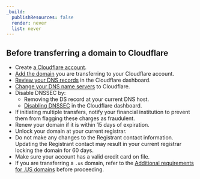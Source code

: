 ```yaml
---
_build:
  publishResources: false
  render: never
  list: never
---
```


## Before transferring a domain to Cloudflare

* Create [a Cloudflare account](/fundamentals/account-and-billing/account-setup/create-account/).
* [Add the domain](/fundamentals/get-started/setup/add-site/) you are transferring to your Cloudflare account.
* [Review your DNS records](/dns/zone-setups/full-setup/setup/#review-dns-records-in-cloudflare) in the Cloudflare dashboard.
* [Change your DNS name servers](/dns/zone-setups/full-setup/) to Cloudflare.
* Disable DNSSEC by:
  * Removing the DS record at your current DNS host.
  * [Disabling DNSSEC](/registrar/account-options/enable-dnssec/) in the Cloudflare dashboard.
* If initiating multiple transfers, notify your financial institution to prevent them from flagging these charges as fraudulent.
* Renew your domain if it is within 15 days of expiration.
* Unlock your domain at your current registrar.
* Do not make any changes to the Registrant contact information. Updating the Registrant contact may result in your current registrar locking the domain for 60 days.
* Make sure your account has a valid credit card on file.
* If you are transferring a `.us` domain, refer to the [Additional requirements for .US domains](/registrar/faq/#additional-requirements-for-us-domains) before proceeding.